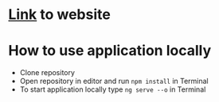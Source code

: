 # [Link](https://bit.ly/3pn37D7) to website

# How to use application locally
- Clone repository
- Open repository in editor and run ```npm install``` in Terminal
- To start application locally type ```ng serve --o``` in Terminal
 
